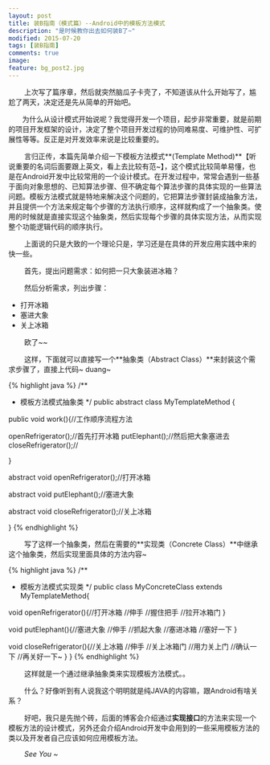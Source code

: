 ```yaml
---
layout: post
title: 装B指南（模式篇）--Android中的模板方法模式
description: "是时候教你出去如何装B了~"
modified: 2015-07-20
tags: [装B指南]
comments: true
image:
feature: bg_post2.jpg
---
```



&nbsp;&nbsp;&nbsp;&nbsp;&nbsp;&nbsp;&nbsp;
上次写了篇序章，然后就突然脑瓜子卡壳了，不知道该从什么开始写了，尴尬了两天，决定还是先从简单的开始吧。

&nbsp;&nbsp;&nbsp;&nbsp;&nbsp;&nbsp;&nbsp;为什么从设计模式开始说呢？我觉得开发一个项目，起步非常重要，就是前期的项目开发框架的设计，决定了整个项目开发过程的协同难易度、可维护性、可扩展性等等。反正是对开发效率来说是比较重要的。

&nbsp;&nbsp;&nbsp;&nbsp;&nbsp;&nbsp;&nbsp;
言归正传，本篇先简单介绍一下模板方法模式**(Template Method)**【听说重要的名词后面要跟上英文，看上去比较有范~】，这个模式比较简单易懂，也是在Android开发中比较常用的一个设计模式。在开发过程中，常常会遇到一些基于面向对象思想的、已知算法步骤、但不确定每个算法步骤的具体实现的一些算法问题。模板方法模式就是特地来解决这个问题的，它把算法步骤封装成抽象方法，并且提供一个方法来规定每个步骤的方法执行顺序，这样就构成了一个抽象类。使用的时候就是直接实现这个抽象类，然后实现每个步骤的具体实现方法，从而实现整个功能逻辑代码的顺序执行。

&nbsp;&nbsp;&nbsp;&nbsp;&nbsp;&nbsp;&nbsp;
上面说的只是大致的一个理论只是，学习还是在具体的开发应用实践中来的快一些。

&nbsp;&nbsp;&nbsp;&nbsp;&nbsp;&nbsp;&nbsp;
首先，提出问题需求：如何把一只大象装进冰箱？

&nbsp;&nbsp;&nbsp;&nbsp;&nbsp;&nbsp;&nbsp;
然后分析需求，列出步骤：

<ul>
	<li>打开冰箱</li>
	<li>塞进大象</li>
	<li>关上冰箱 </li>
</ul>

&nbsp;&nbsp;&nbsp;&nbsp;&nbsp;&nbsp;&nbsp;
欧了~~

&nbsp;&nbsp;&nbsp;&nbsp;&nbsp;&nbsp;&nbsp;
这样，下面就可以直接写一个**抽象类（Abstract Class）**来封装这个需求步骤了，直接上代码~ duang~

{% highlight java %}
/**
* 模板方法模式抽象类
*/
public abstract class MyTemplateMethod {

public void work(){//工作顺序流程方法

openRefrigerator();//首先打开冰箱
putElephant();//然后把大象塞进去
closeRefrigerator();//

}

abstract void openRefrigerator();//打开冰箱

abstract void putElephant();//塞进大象

abstract void closeRefrigerator();//关上冰箱

}
{% endhighlight %}

&nbsp;&nbsp;&nbsp;&nbsp;&nbsp;&nbsp;&nbsp;
写了这样一个抽象类，然后在需要的**实现类（Concrete Class）**中继承这个抽象类，然后实现里面具体的方法内容~

{% highlight java %}
/**
* 模板方法模式实现类
*/
public class MyConcreteClass extends  MyTemplateMethod{

void openRefrigerator(){//打开冰箱
//伸手
//握住把手
//拉开冰箱门
}

void putElephant(){//塞进大象
//伸手
//抓起大象
//塞进冰箱
//塞好一下
}

void closeRefrigerator(){//关上冰箱
//伸手
//关上冰箱门
//用力关上门
//确认一下
//再关好一下~
}
}
{% endhighlight %}

&nbsp;&nbsp;&nbsp;&nbsp;&nbsp;&nbsp;&nbsp;
这样就是一个通过继承抽象类来实现模板方法模式。。

&nbsp;&nbsp;&nbsp;&nbsp;&nbsp;&nbsp;&nbsp;
什么？好像听到有人说我这个明明就是纯JAVA的内容嘛，跟Android有啥关系？

&nbsp;&nbsp;&nbsp;&nbsp;&nbsp;&nbsp;&nbsp;
好吧，我只是先抛个砖，后面的博客会介绍通过**实现接口**的方法来实现一个模板方法的设计模式，另外还会介绍Android开发中会用到的一些采用模板方法的类以及开发者自己应该如何应用模板方法。

&nbsp;&nbsp;&nbsp;&nbsp;&nbsp;&nbsp;&nbsp;
*See You ~*